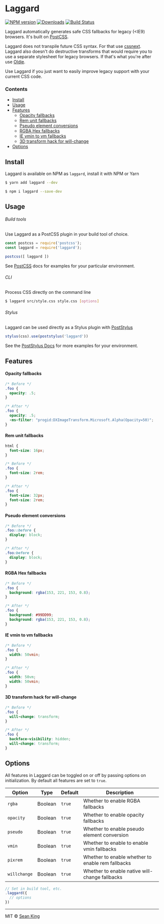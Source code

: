 # Laggard
[![NPM version][npm-badge]][npm-url] [![Downloads][npm-downloads]][npm-url]  [![Build Status][travis-badge]][travis-url]

Laggard automatically generates safe CSS fallbacks for legacy (<IE9) browsers. It's built on [PostCSS][postcss].

Laggard does not transpile future CSS syntax. For that use [cssnext][cssnext]. Laggard also doesn't do destructive transforms that would require you to use a separate stylesheet for legacy browsers. If that's what you're after use [Oldie][oldie]. 

Use Laggard if you just want to easily improve legacy support with your current CSS code.

### Contents

- [Install](#install)
- [Usage](#usage)
- [Features](#features)
  - [Opacity fallbacks](#opacity-fallbacks)
  - [Rem unit fallbacks](#rem-unit-fallbacks)
  - [Pseudo element conversions](#pseudo-element-conversions)
  - [RGBA Hex fallbacks](#rgba-hex-fallbacks)
  - [IE vmin to vm fallbacks](#ie-vmin-to-vm-fallbacks)
  - [3D transform hack for will-change](#3d-transform-hack-for-will-change)
- [Options](#options)

## Install

Laggard is available on NPM as `laggard`, install it with NPM or Yarn


```sh
$ yarn add laggard --dev
```

```sh
$ npm i laggard --save-dev
```

## Usage

###### Build tools

Use Laggard as a PostCSS plugin in your build tool of choice.

```js
const postcss = require('postcss');
const laggard = require('laggard');

postcss([ laggard ])
```

See [PostCSS][postcss] docs for examples for your particular environment.

###### CLI

Process CSS directly on the command line

```sh
$ laggard src/style.css style.css [options]
```

###### Stylus

Laggard can be used directly as a Stylus plugin with [PostStylus][poststylus]

```js
stylus(css).use(poststylus('laggard'))
```

See the [PostStylus Docs][poststylus] for more examples for your environment.

## Features

#### Opacity fallbacks

```css
/* Before */
.foo {
  opacity: .5;
}

/* After */
.foo {
  opacity: .5;
  -ms-filter: "progid:DXImageTransform.Microsoft.Alpha(Opacity=50)";
}
```

#### Rem unit fallbacks

```css
html {
  font-size: 16px;
}

/* Before */
.foo {
  font-size: 2rem;
}

/* After */
.foo {
  font-size: 32px;
  font-size: 2rem;
}
```

#### Pseudo element conversions

```css
/* Before */
.foo::before {
  display: block;
}

/* After */
.foo:before {
  display: block;
}
```

#### RGBA Hex fallbacks
```css
/* Before */
.foo {
  background: rgba(153, 221, 153, 0.8);
}

/* After */
.foo {
  background: #99DD99;
  background: rgba(153, 221, 153, 0.8);
}
```

#### IE vmin to vm fallbacks
```css
/* Before */
.foo {
  width: 50vmin;
}

/* After */
.foo {
  width: 50vm;
  width: 50vmin;
}
```

#### 3D transform hack for will-change
```css
/* Before */
.foo {
  will-change: transform;
}

/* After */
.foo {
  backface-visibility: hidden;
  will-change: transform;
}
```

## Options

All features in Laggard can be toggled on or off by passing options on initialization. By default all features are set to `true`.

Option              | Type    | Default | Description                                                     
------------------- | ------- | ------- | -----------                                                     
`rgba`              | Boolean | `true`  | Whether to enable RGBA fallbacks
`opacity`           | Boolean | `true`  | Whether to enable opacity fallbacks
`pseudo`            | Boolean | `true`  | Whether to enable pseudo element conversion
`vmin`              | Boolean | `true`  | Whether to enable to enable vmin fallbacks
`pixrem`            | Boolean | `true`  | Whether to enable whether to enable rem fallbacks
`willchange`        | Boolean | `true`  | Whether to enable native will-change fallbacks

```js
// Set in build tool, etc.
.laggard({
  // options
})
```

***

MIT © [Sean King](https://twitter.com/seaneking)

[npm-badge]: https://badge.fury.io/js/laggard.svg
[npm-url]: https://npmjs.org/package/laggard
[npm-downloads]: https://img.shields.io/npm/dm/laggard.svg
[travis-badge]: https://travis-ci.org/seaneking/laggard.svg?branch=master
[travis-url]: https://travis-ci.org/seaneking/laggard
[postcss]: https://github.com/postcss/postcss
[cssnext]: http://cssnext.io/
[poststylus]: https://github.com/seaneking/poststylus
[oldie]: https://github.com/jonathantneal/oldie
